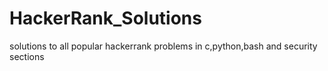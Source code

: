 # HackerRank_Solutions
solutions to all popular hackerrank problems in c,python,bash and security sections
